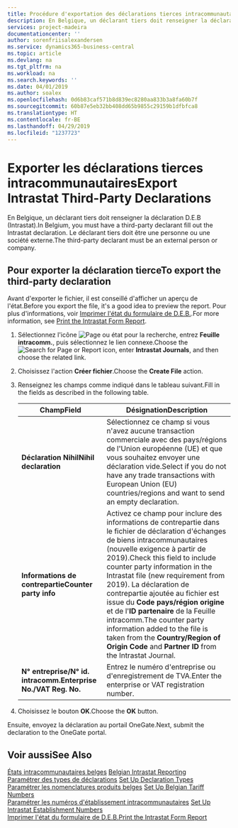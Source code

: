 ```yaml
---
title: Procédure d'exportation des déclarations tierces intracommunautaires
description: En Belgique, un déclarant tiers doit renseigner la déclaration D.E.B (Intrastat). Le déclarant tiers doit être une personne ou une société externe.
services: project-madeira
documentationcenter: ''
author: sorenfriisalexandersen
ms.service: dynamics365-business-central
ms.topic: article
ms.devlang: na
ms.tgt_pltfrm: na
ms.workload: na
ms.search.keywords: ''
ms.date: 04/01/2019
ms.author: soalex
ms.openlocfilehash: 0d6b83caf571b8d839ec8280aa833b3a8fa60b7f
ms.sourcegitcommit: 60b87e5eb32bb408dd65b9855c29159b1dfbfca8
ms.translationtype: HT
ms.contentlocale: fr-BE
ms.lasthandoff: 04/29/2019
ms.locfileid: "1237723"
---
```

# <a name="export-intrastat-third-party-declarations"></a><span data-ttu-id="38830-104">Exporter les déclarations tierces intracommunautaires</span><span class="sxs-lookup"><span data-stu-id="38830-104">Export Intrastat Third-Party Declarations</span></span>
<span data-ttu-id="38830-105">En Belgique, un déclarant tiers doit renseigner la déclaration D.E.B (Intrastat).</span><span class="sxs-lookup"><span data-stu-id="38830-105">In Belgium, you must have a third-party declarant fill out the Intrastat declaration.</span></span> <span data-ttu-id="38830-106">Le déclarant tiers doit être une personne ou une société externe.</span><span class="sxs-lookup"><span data-stu-id="38830-106">The third-party declarant must be an external person or company.</span></span> 

## <a name="to-export-the-third-party-declaration"></a><span data-ttu-id="38830-107">Pour exporter la déclaration tierce</span><span class="sxs-lookup"><span data-stu-id="38830-107">To export the third-party declaration</span></span>  
<span data-ttu-id="38830-108">Avant d'exporter le fichier, il est conseillé d'afficher un aperçu de l'état.</span><span class="sxs-lookup"><span data-stu-id="38830-108">Before you export the file, it's a good idea to preview the report.</span></span> <span data-ttu-id="38830-109">Pour plus d'informations, voir [Imprimer l'état du formulaire de D.E.B.](how-to-print-the-intrastat-form-report.md).</span><span class="sxs-lookup"><span data-stu-id="38830-109">For more information, see [Print the Intrastat Form Report](how-to-print-the-intrastat-form-report.md).</span></span>  

1.  <span data-ttu-id="38830-110">Sélectionnez l'icône ![Page ou état pour la recherche](../../media/ui-search/search_small.png "icône Page ou état pour la recherche"), entrez **Feuille intracomm.**, puis sélectionnez le lien connexe.</span><span class="sxs-lookup"><span data-stu-id="38830-110">Choose the ![Search for Page or Report](../../media/ui-search/search_small.png "Search for Page or Report icon") icon, enter **Intrastat Journals**, and then choose the related link.</span></span>  
2.  <span data-ttu-id="38830-111">Choisissez l'action **Créer fichier**.</span><span class="sxs-lookup"><span data-stu-id="38830-111">Choose the **Create File** action.</span></span>  
3.  <span data-ttu-id="38830-112">Renseignez les champs comme indiqué dans le tableau suivant.</span><span class="sxs-lookup"><span data-stu-id="38830-112">Fill in the fields as described in the following table.</span></span>  

    |<span data-ttu-id="38830-113">Champ</span><span class="sxs-lookup"><span data-stu-id="38830-113">Field</span></span>|<span data-ttu-id="38830-114">Désignation</span><span class="sxs-lookup"><span data-stu-id="38830-114">Description</span></span>|  
    |---------------------------------|---------------------------------------|  
    |<span data-ttu-id="38830-115">**Déclaration Nihil**</span><span class="sxs-lookup"><span data-stu-id="38830-115">**Nihil declaration**</span></span>|<span data-ttu-id="38830-116">Sélectionnez ce champ si vous n'avez aucune transaction commerciale avec des pays/régions de l'Union européenne (UE) et que vous souhaitez envoyer une déclaration vide.</span><span class="sxs-lookup"><span data-stu-id="38830-116">Select if you do not have any trade transactions with European Union (EU) countries/regions and want to send an empty declaration.</span></span>|  
    |<span data-ttu-id="38830-117">**Informations de contrepartie**</span><span class="sxs-lookup"><span data-stu-id="38830-117">**Counter party info**</span></span>|<span data-ttu-id="38830-118">Activez ce champ pour inclure des informations de contrepartie dans le fichier de déclaration d'échanges de biens intracommunautaires (nouvelle exigence à partir de 2019).</span><span class="sxs-lookup"><span data-stu-id="38830-118">Check this field to include counter party information in the Intrastat file (new requirement from 2019).</span></span> <span data-ttu-id="38830-119">La déclaration de contrepartie ajoutée au fichier est issue du **Code pays/région origine** et de l'**ID partenaire** de la Feuille intracomm.</span><span class="sxs-lookup"><span data-stu-id="38830-119">The counter party information added to the file is taken from the **Country/Region of Origin Code** and **Partner ID** from the Intrastat Journal.</span></span>|  
    |<span data-ttu-id="38830-120">**N° entreprise/N° id. intracomm.**</span><span class="sxs-lookup"><span data-stu-id="38830-120">**Enterprise No./VAT Reg. No.**</span></span>|<span data-ttu-id="38830-121">Entrez le numéro d'entreprise ou d'enregistrement de TVA.</span><span class="sxs-lookup"><span data-stu-id="38830-121">Enter the enterprise or VAT registration number.</span></span>|  
    
4.  <span data-ttu-id="38830-122">Choisissez le bouton **OK**.</span><span class="sxs-lookup"><span data-stu-id="38830-122">Choose the **OK** button.</span></span>  

<span data-ttu-id="38830-123">Ensuite, envoyez la déclaration au portail OneGate.</span><span class="sxs-lookup"><span data-stu-id="38830-123">Next, submit the declaration to the OneGate portal.</span></span>  

## <a name="see-also"></a><span data-ttu-id="38830-124">Voir aussi</span><span class="sxs-lookup"><span data-stu-id="38830-124">See Also</span></span>  
 <span data-ttu-id="38830-125">[États intracommunautaires belges](belgian-intrastat-reporting.md) </span><span class="sxs-lookup"><span data-stu-id="38830-125">[Belgian Intrastat Reporting](belgian-intrastat-reporting.md) </span></span>  
 <span data-ttu-id="38830-126">[Paramétrer des types de déclarations](how-to-set-up-declaration-types.md) </span><span class="sxs-lookup"><span data-stu-id="38830-126">[Set Up Declaration Types](how-to-set-up-declaration-types.md) </span></span>  
 <span data-ttu-id="38830-127">[Paramétrer les nomenclatures produits belges](how-to-set-up-belgian-tariff-numbers.md) </span><span class="sxs-lookup"><span data-stu-id="38830-127">[Set Up Belgian Tariff Numbers](how-to-set-up-belgian-tariff-numbers.md) </span></span>  
 <span data-ttu-id="38830-128">[Paramétrer les numéros d'établissement intracommunautaires](how-to-set-up-intrastat-establishment-numbers.md) </span><span class="sxs-lookup"><span data-stu-id="38830-128">[Set Up Intrastat Establishment Numbers](how-to-set-up-intrastat-establishment-numbers.md) </span></span>  
 [<span data-ttu-id="38830-129">Imprimer l'état du formulaire de D.E.B.</span><span class="sxs-lookup"><span data-stu-id="38830-129">Print the Intrastat Form Report</span></span>](how-to-print-the-intrastat-form-report.md)
